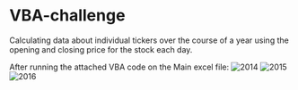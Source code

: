 
# VBA-challenge
Calculating data about individual tickers over the course of a year using the opening and closing price for the stock each day. 




After running the attached VBA code on the Main excel file:
![2014](https://user-images.githubusercontent.com/12026338/113238959-bdeb2580-9277-11eb-9a6a-5830173038e1.PNG)
![2015](https://user-images.githubusercontent.com/12026338/113238962-be83bc00-9277-11eb-9ca9-5253dfea88a7.PNG)
![2016](https://user-images.githubusercontent.com/12026338/113238964-bf1c5280-9277-11eb-936b-91f4fd868c71.PNG)
